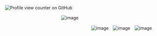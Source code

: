 　　　　　　　　　　　　　　　　　　　　　　　　　　　　![Profile view counter on GitHub](https://komarev.com/ghpvc/?username=hadeltism)

　　　　　　　　　　　　　![image](https://github.com/user-attachments/assets/886bbedf-2861-4601-a52c-d1a82930db39)

　　　　　　　　　　　　　　　　　　　　![image](https://github.com/user-attachments/assets/23eb7a88-9773-4a4f-93bd-406cf5b8a1a1)　![image](https://github.com/user-attachments/assets/90cb829f-f77f-4637-8bd7-a92dcfd21d14)　![image](https://github.com/user-attachments/assets/6030af6c-2bb9-4582-9a37-d722e0456a72)
